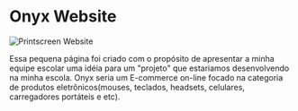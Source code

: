 # Onyx Website

![Printscreen Website](onyx-six.vercel.app_(1).png)

Essa pequena página foi criado com o propósito de apresentar a minha equipe escolar uma idéia para um "projeto" que estariamos desenvolvendo na minha escola.
Onyx seria um E-commerce on-line focado na categoria de produtos eletrônicos(mouses, teclados, headsets, celulares, carregadores portáteis e etc).
